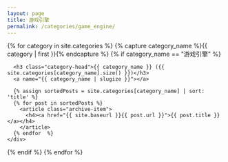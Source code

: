 ```yaml
---
layout: page
title: 游戏引擎
permalink: /categories/game_engine/
---
```

<div id="archives">
{% for category in site.categories %}
  {% capture category_name %}{{ category | first }}{% endcapture %}
  {% if category_name == "游戏引擎" %}
    <div class="archive-group">
      <div id="#{{ category_name | slugize }}"></div>
      <p></p>

      <h3 class="category-head">{{ category_name }} ({{ site.categories[category_name].size() }})</h3>
      <a name="{{ category_name | slugize }}"></a>

      {% assign sortedPosts = site.categories[category_name] | sort: 'title' %}
      {% for post in sortedPosts %}
        <article class="archive-item">
          <h4><a href="{{ site.baseurl }}{{ post.url }}">{{ post.title }}</a></h4>
        </article>
      {% endfor  %}
    </div>
  {% endif %}
{% endfor %}
</div>